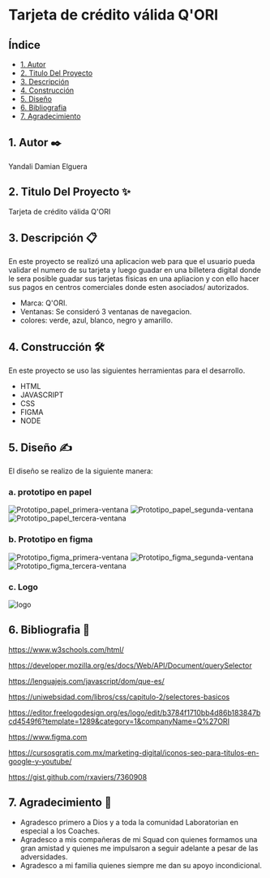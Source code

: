 # Tarjeta de crédito válida Q'ORI

## Índice

* [1. Autor](#1-autor-✒️)
* [2. Titulo Del Proyecto](#2-titulo-del-proyecto-✨)
* [3. Descripción](#3-descripción-📋)
* [4. Construcción](#4-construcción-🛠️)
* [5. Diseño](#5-diseño-✍)
* [6. Bibliografia](#6-bibliografian-📖)
* [7. Agradecimiento](#7-agradecimiento-🤗)

## 1. Autor ✒️

Yandali Damian Elguera

## 2. Titulo Del Proyecto ✨

Tarjeta de crédito válida Q'ORI

## 3. Descripción 📋

En este proyecto se realizó una aplicacion web para que el usuario pueda validar el numero de su tarjeta y luego guadar en una billetera digital donde le sera posible guadar sus tarjetas fisicas en una apliacion y con ello hacer sus pagos en centros comerciales donde esten asociados/ autorizados.

* Marca: Q'ORI.
* Ventanas: Se consideró 3 ventanas de navegacion.
* colores: verde, azul, blanco, negro y amarillo.

## 4. Construcción 🛠️

En este proyecto se uso las siguientes herramientas para el desarrollo.

* HTML
* JAVASCRIPT
* CSS
* FIGMA
* NODE

## 5. Diseño ✍

El diseño se realizo de la siguiente manera: 

### a. prototipo en papel

 ![Prototipo_papel_primera-ventana](./src/img/foto1.jpeg)
 ![Prototipo_papel_segunda-ventana](./src/img/foto2.jpeg)
 ![Prototipo_papel_tercera-ventana](./src/img/foto3.jpeg)

### b. Prototipo en figma

 ![Prototipo_figma_primera-ventana](./src/img/figma1.png)
 ![Prototipo_figma_segunda-ventana](./src/img/figma2.PNG)
 ![Prototipo_figma_tercera-ventana](./src/img/figma3.png)

### c. Logo

 ![logo](./src/img/logo1.png)

## 6. Bibliografia 📖

<https://www.w3schools.com/html/>

<https://developer.mozilla.org/es/docs/Web/API/Document/querySelector>

<https://lenguajejs.com/javascript/dom/que-es/>

<https://uniwebsidad.com/libros/css/capitulo-2/selectores-basicos>

<https://editor.freelogodesign.org/es/logo/edit/b3784f1710bb4d86b183847bcd4549f6?template=1289&category=1&companyName=Q%27ORI>

<https://www.figma.com>

<https://cursosgratis.com.mx/marketing-digital/iconos-seo-para-titulos-en-google-y-youtube/>

<https://gist.github.com/rxaviers/7360908>

## 7. Agradecimiento 🤗

* Agradesco primero a Dios y a toda la comunidad Laboratorian en especial a los Coaches.
* Agradesco a mis compañeras de mi Squad con quienes formamos una gran amistad y quienes me impulsaron a seguir adelante a pesar de las adversidades.
* Agradesco a mi familia quienes siempre me dan su apoyo incondicional.
